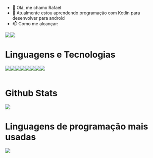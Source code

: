 - 👋 Olá, me chamo Rafael
- 🌱 Atualmente estou aprendendo programação com Kotlin para desenvolver para android
- 📫 Como me alcançar:<br/>
<div style="display:flex; flex-direction:row; ">
<a href="mailto:contactrafaelsantos@gmail.com">
    <img src="https://img.shields.io/badge/Gmail-D14836?style=for-the-badge&logo=gmail&logoColor=white"/>
</a>
<a href="https://www.linkedin.com/in/rafael-santos-03741b219/">
    <img src="https://img.shields.io/badge/LinkedIn-0077B5?style=for-the-badge&logo=linkedin&logoColor=white"/>
</a>
</div>

# Linguagens e Tecnologias
<div style="display:flex; flex-direction: row; flex-wrap: wrap">
<img src="https://img.shields.io/badge/HTML-239120?style=for-the-badge&logo=html5&logoColor=white"/>

<img src="https://img.shields.io/badge/CSS-239120?&style=for-the-badge&logo=css3&logoColor=white"/>

<img src="https://img.shields.io/badge/Java-ED8B00?style=for-the-badge&logo=java&logoColor=white"/>

<img src="https://img.shields.io/badge/Kotlin-0095D5?&style=for-the-badge&logo=kotlin&logoColor=white"/>

<img src="https://img.shields.io/badge/Ubuntu-E95420?style=for-the-badge&logo=ubuntu&logoColor=white"/>

<img src="https://img.shields.io/badge/Windows-0078D6?style=for-the-badge&logo=windows&logoColor=white" />

<img src="https://img.shields.io/badge/Markdown-000000?style=for-the-badge&logo=markdown&logoColor=white"/>

<img src="https://img.shields.io/badge/GIT-E44C30?style=for-the-badge&logo=git&logoColor=white"/>

</div>

<br>

# Github Stats
<img src="https://github-readme-stats.vercel.app/api?username=SantosRafael1&count_private=true&show_icons=true&theme=dark"/>

# Linguagens de programação mais usadas
<img src="https://github-readme-stats.vercel.app/api/top-langs/?username=SantosRafael1&layout=compact"/>



<!--[![Rafael's GitHub stats](https://github-readme-stats.vercel.app/api?username=SantosRafael1&count_private=true&show_icons=true&theme=dark)](https://github.com/anuraghazra/github-readme-stats)-->

<!--[![Top Langs](https://github-readme-stats.vercel.app/api/top-langs/?username=SantosRafael1&layout=compact)](https://github.com/anuraghazra/github-readme-stats)-->